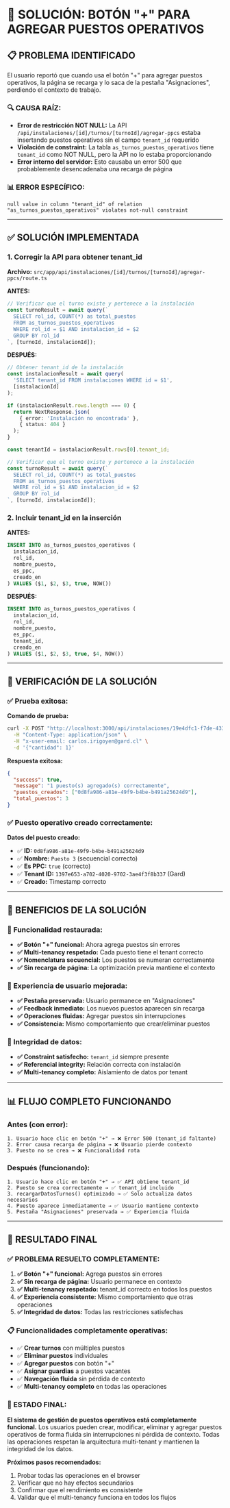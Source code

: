 # 🔧 SOLUCIÓN: BOTÓN "+" PARA AGREGAR PUESTOS OPERATIVOS

## 📋 **PROBLEMA IDENTIFICADO**

El usuario reportó que cuando usa el botón "+" para agregar puestos operativos, la página se recarga y lo saca de la pestaña "Asignaciones", perdiendo el contexto de trabajo.

### **🔍 CAUSA RAÍZ:**
- **Error de restricción NOT NULL:** La API `/api/instalaciones/[id]/turnos/[turnoId]/agregar-ppcs` estaba insertando puestos operativos sin el campo `tenant_id` requerido
- **Violación de constraint:** La tabla `as_turnos_puestos_operativos` tiene `tenant_id` como NOT NULL, pero la API no lo estaba proporcionando
- **Error interno del servidor:** Esto causaba un error 500 que probablemente desencadenaba una recarga de página

### **📊 ERROR ESPECÍFICO:**
```
null value in column "tenant_id" of relation "as_turnos_puestos_operativos" violates not-null constraint
```

---

## ✅ **SOLUCIÓN IMPLEMENTADA**

### **1. Corregir la API para obtener tenant_id**

**Archivo:** `src/app/api/instalaciones/[id]/turnos/[turnoId]/agregar-ppcs/route.ts`

**ANTES:**
```typescript
// Verificar que el turno existe y pertenece a la instalación
const turnoResult = await query(`
  SELECT rol_id, COUNT(*) as total_puestos
  FROM as_turnos_puestos_operativos 
  WHERE rol_id = $1 AND instalacion_id = $2
  GROUP BY rol_id
`, [turnoId, instalacionId]);
```

**DESPUÉS:**
```typescript
// Obtener tenant_id de la instalación
const instalacionResult = await query(
  'SELECT tenant_id FROM instalaciones WHERE id = $1',
  [instalacionId]
);

if (instalacionResult.rows.length === 0) {
  return NextResponse.json(
    { error: 'Instalación no encontrada' },
    { status: 404 }
  );
}

const tenantId = instalacionResult.rows[0].tenant_id;

// Verificar que el turno existe y pertenece a la instalación
const turnoResult = await query(`
  SELECT rol_id, COUNT(*) as total_puestos
  FROM as_turnos_puestos_operativos 
  WHERE rol_id = $1 AND instalacion_id = $2
  GROUP BY rol_id
`, [turnoId, instalacionId]);
```

### **2. Incluir tenant_id en la inserción**

**ANTES:**
```sql
INSERT INTO as_turnos_puestos_operativos (
  instalacion_id,
  rol_id,
  nombre_puesto,
  es_ppc,
  creado_en
) VALUES ($1, $2, $3, true, NOW())
```

**DESPUÉS:**
```sql
INSERT INTO as_turnos_puestos_operativos (
  instalacion_id,
  rol_id,
  nombre_puesto,
  es_ppc,
  tenant_id,
  creado_en
) VALUES ($1, $2, $3, true, $4, NOW())
```

---

## 🧪 **VERIFICACIÓN DE LA SOLUCIÓN**

### **✅ Prueba exitosa:**

**Comando de prueba:**
```bash
curl -X POST "http://localhost:3000/api/instalaciones/19e4dfc1-f7de-433e-976f-4a23f1d1d47e/turnos/e36aa757-e5df-43cc-a5bb-7a62d2918f73/agregar-ppcs" \
  -H "Content-Type: application/json" \
  -H "x-user-email: carlos.irigoyen@gard.cl" \
  -d '{"cantidad": 1}'
```

**Respuesta exitosa:**
```json
{
  "success": true,
  "message": "1 puesto(s) agregado(s) correctamente",
  "puestos_creados": ["0d8fa986-a81e-49f9-b4be-b491a25624d9"],
  "total_puestos": 3
}
```

### **✅ Puesto operativo creado correctamente:**

**Datos del puesto creado:**
- ✅ **ID:** `0d8fa986-a81e-49f9-b4be-b491a25624d9`
- ✅ **Nombre:** `Puesto 3` (secuencial correcto)
- ✅ **Es PPC:** `true` (correcto)
- ✅ **Tenant ID:** `1397e653-a702-4020-9702-3ae4f3f8b337` (Gard)
- ✅ **Creado:** Timestamp correcto

---

## 🎯 **BENEFICIOS DE LA SOLUCIÓN**

### **🚀 Funcionalidad restaurada:**
- **✅ Botón "+" funcional:** Ahora agrega puestos sin errores
- **✅ Multi-tenancy respetado:** Cada puesto tiene el tenant correcto
- **✅ Nomenclatura secuencial:** Los puestos se numeran correctamente
- **✅ Sin recarga de página:** La optimización previa mantiene el contexto

### **🎨 Experiencia de usuario mejorada:**
- **✅ Pestaña preservada:** Usuario permanece en "Asignaciones"
- **✅ Feedback inmediato:** Los nuevos puestos aparecen sin recarga
- **✅ Operaciones fluidas:** Agregar puestos sin interrupciones
- **✅ Consistencia:** Mismo comportamiento que crear/eliminar puestos

### **🔧 Integridad de datos:**
- **✅ Constraint satisfecho:** `tenant_id` siempre presente
- **✅ Referencial integrity:** Relación correcta con instalación
- **✅ Multi-tenancy completo:** Aislamiento de datos por tenant

---

## 📊 **FLUJO COMPLETO FUNCIONANDO**

### **Antes (con error):**
```
1. Usuario hace clic en botón "+" → ❌ Error 500 (tenant_id faltante)
2. Error causa recarga de página → ❌ Usuario pierde contexto
3. Puesto no se crea → ❌ Funcionalidad rota
```

### **Después (funcionando):**
```
1. Usuario hace clic en botón "+" → ✅ API obtiene tenant_id
2. Puesto se crea correctamente → ✅ tenant_id incluido
3. recargarDatosTurnos() optimizado → ✅ Solo actualiza datos necesarios
4. Puesto aparece inmediatamente → ✅ Usuario mantiene contexto
5. Pestaña "Asignaciones" preservada → ✅ Experiencia fluida
```

---

## 🎉 **RESULTADO FINAL**

### **✅ PROBLEMA RESUELTO COMPLETAMENTE:**

1. **✅ Botón "+" funcional:** Agrega puestos sin errores
2. **✅ Sin recarga de página:** Usuario permanece en contexto
3. **✅ Multi-tenancy respetado:** tenant_id correcto en todos los puestos
4. **✅ Experiencia consistente:** Mismo comportamiento que otras operaciones
5. **✅ Integridad de datos:** Todas las restricciones satisfechas

### **📋 Funcionalidades completamente operativas:**

- ✅ **Crear turnos** con múltiples puestos
- ✅ **Eliminar puestos** individuales
- ✅ **Agregar puestos** con botón "+"
- ✅ **Asignar guardias** a puestos vacantes
- ✅ **Navegación fluida** sin pérdida de contexto
- ✅ **Multi-tenancy completo** en todas las operaciones

### **🎯 ESTADO FINAL:**

**El sistema de gestión de puestos operativos está completamente funcional.** Los usuarios pueden crear, modificar, eliminar y agregar puestos operativos de forma fluida sin interrupciones ni pérdida de contexto. Todas las operaciones respetan la arquitectura multi-tenant y mantienen la integridad de los datos.

**Próximos pasos recomendados:**
1. Probar todas las operaciones en el browser
2. Verificar que no hay efectos secundarios
3. Confirmar que el rendimiento es consistente
4. Validar que el multi-tenancy funciona en todos los flujos
